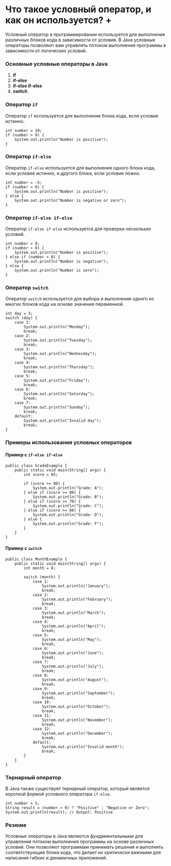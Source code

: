 # Что такое условный оператор, и как он используется? + 

Условный оператор в программировании используется для выполнения различных блоков кода в зависимости от условия. В Java условные операторы позволяют вам управлять потоком выполнения программы в зависимости от логических условий.

### Основные условные операторы в Java

1. **if**
2. **if-else**
3. **if-else if-else**
4. **switch**

### Оператор `if`

Оператор `if` используется для выполнения блока кода, если условие истинно.

```
int number = 10;
if (number > 0) {
    System.out.println("Number is positive");
}
```

### Оператор `if-else`

Оператор `if-else` используется для выполнения одного блока кода, если условие истинно, и другого блока, если условие ложно.

```
int number = -5;
if (number > 0) {
    System.out.println("Number is positive");
} else {
    System.out.println("Number is negative or zero");
}
```

### Оператор `if-else if-else`

Оператор `if-else if-else` используется для проверки нескольких условий.

```
int number = 0;
if (number > 0) {
    System.out.println("Number is positive");
} else if (number < 0) {
    System.out.println("Number is negative");
} else {
    System.out.println("Number is zero");
}
```

### Оператор `switch`

Оператор `switch` используется для выбора и выполнения одного из многих блоков кода на основе значения переменной.

```
int day = 3;
switch (day) {
    case 1:
        System.out.println("Monday");
        break;
    case 2:
        System.out.println("Tuesday");
        break;
    case 3:
        System.out.println("Wednesday");
        break;
    case 4:
        System.out.println("Thursday");
        break;
    case 5:
        System.out.println("Friday");
        break;
    case 6:
        System.out.println("Saturday");
        break;
    case 7:
        System.out.println("Sunday");
        break;
    default:
        System.out.println("Invalid day");
        break;
}
```

### Примеры использования условных операторов

#### Пример с `if-else if-else`

```
public class GradeExample {
    public static void main(String[] args) {
        int score = 85;
        
        if (score >= 90) {
            System.out.println("Grade: A");
        } else if (score >= 80) {
            System.out.println("Grade: B");
        } else if (score >= 70) {
            System.out.println("Grade: C");
        } else if (score >= 60) {
            System.out.println("Grade: D");
        } else {
            System.out.println("Grade: F");
        }
    }
}
```

#### Пример с `switch`

```
public class MonthExample {
    public static void main(String[] args) {
        int month = 8;
        
        switch (month) {
            case 1:
                System.out.println("January");
                break;
            case 2:
                System.out.println("February");
                break;
            case 3:
                System.out.println("March");
                break;
            case 4:
                System.out.println("April");
                break;
            case 5:
                System.out.println("May");
                break;
            case 6:
                System.out.println("June");
                break;
            case 7:
                System.out.println("July");
                break;
            case 8:
                System.out.println("August");
                break;
            case 9:
                System.out.println("September");
                break;
            case 10:
                System.out.println("October");
                break;
            case 11:
                System.out.println("November");
                break;
            case 12:
                System.out.println("December");
                break;
            default:
                System.out.println("Invalid month");
                break;
        }
    }
}
```

### Тернарный оператор

В Java также существует тернарный оператор, который является короткой формой условного оператора `if-else`.

```
int number = 5;
String result = (number > 0) ? "Positive" : "Negative or Zero";
System.out.println(result); // Output: Positive
```

### Резюме

Условные операторы в Java являются фундаментальными для управления потоком выполнения программы на основе различных условий. Они позволяют программам принимать решения и выполнять соответствующие блоки кода, что делает их критически важными для написания гибких и динамичных приложений.